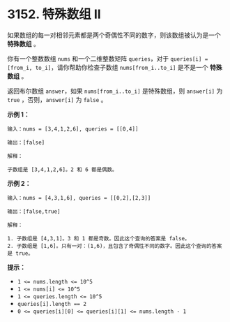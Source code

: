 # 3152. 特殊数组 II

如果数组的每一对相邻元素都是两个奇偶性不同的数字，则该数组被认为是一个 **特殊数组** 。

你有一个整数数组 `nums` 和一个二维整数矩阵 `queries`，对于 `queries[i] = [from_i, to_i]`，请你帮助你检查子数组 `nums[from_i..to_i]` 是不是一个 **特殊数组** 。

返回布尔数组 `answer`，如果 `nums[from_i..to_i]` 是特殊数组，则 `answer[i]` 为 `true` ，否则，`answer[i]` 为 `false` 。

**示例 1：**

```()
输入：nums = [3,4,1,2,6], queries = [[0,4]]

输出：[false]

解释：

子数组是 [3,4,1,2,6]。2 和 6 都是偶数。
```

**示例 2：**

```()
输入：nums = [4,3,1,6], queries = [[0,2],[2,3]]

输出：[false,true]

解释：

1. 子数组是 [4,3,1]。3 和 1 都是奇数。因此这个查询的答案是 false。
2. 子数组是 [1,6]。只有一对：(1,6)，且包含了奇偶性不同的数字。因此这个查询的答案是 true。
```

**提示：**

- `1 <= nums.length <= 10^5`
- `1 <= nums[i] <= 10^5`
- `1 <= queries.length <= 10^5`
- `queries[i].length == 2`
- `0 <= queries[i][0] <= queries[i][1] <= nums.length - 1`
